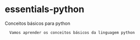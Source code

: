 # essentials-python
Conceitos básicos para python


```py
  Vamos aprender os conceitos básicos da linguagem python
```